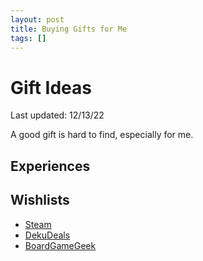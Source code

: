 ```yaml
---
layout: post
title: Buying Gifts for Me
tags: []
---
```


# Gift Ideas

Last updated: 12/13/22

A good gift is hard to find, especially for me.

## Experiences

## Wishlists

* [Steam](https://store.steampowered.com/wishlist/id/w4ngatang/)
* [DekuDeals](https://www.dekudeals.com/wishlist/qb6ntvjcfc)
* [BoardGameGeek](https://boardgamegeek.com/wishlist/w4ngatang)


